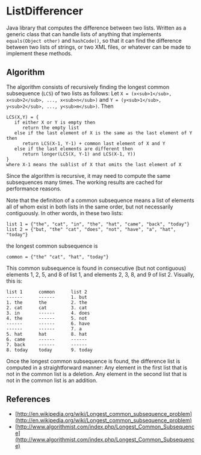 # ListDifferencer
Java library that computes the difference between two lists.
Written as a generic class that can handle lists of anything
that implements `equals(Object other)` and `hashCode()`, so
that it can find the difference between two lists of strings,
or two XML files, or whatever can be made to implement these methods.

## Algorithm
The algorithm consists of recursively finding the longest common
subsequence (`LCS`) of two lists as follows: Let
`X = (x<sub>1</sub>, x<sub>2</sub>, ..., x<sub>n</sub>)`
and
`Y = (y<sub>1</sub>, y<sub>2</sub>, ..., y<sub>m</sub>)`.
Then

```
LCS(X,Y) = {
   if either X or Y is empty then
      return the empty list
   else if the last element of X is the same as the last element of Y then
      return LCS(X-1, Y-1) + common last element of X and Y
   else if the last elements are different then
      return longer(LCS(X, Y-1) and LCS(X-1, Y))
}
where X-1 means the sublist of X that omits the last element of X
```

Since the algorithm is recursive, it may need to compute the same
subsequences many times. The working results are cached for
performance reasons.

Note that the definition of a common subsequence means a list of
elements all of whom exist in both lists in the same order, but not
necessarily contiguously. In other words, in these two lists:

```
list 1 = {"the", "cat", "in", "the", "hat", "came", "back", "today"}
list 2 = {"but, "the" "cat", "does", "not", "have", "a", "hat", "today"}
```

the longest common subsequence is

```
common = {"the" "cat", "hat", "today"}
```

This common subsequence is found in consecutive (but not contiguous)
elements 1, 2, 5, and 8 of list 1, and elements 2, 3, 8, and 9 of
list 2. Visually, this is:

```
list 1      common      list 2
------      ------      1. but
1. the      the         2. the
2. cat      cat         3. cat
3. in       ------      4. does
4. the      ------      5. not
------      ------      6. have
------      ------      7. a
5. hat      hat         8. hat
6. came     ------      ------    
7. back     ------      ------    
8. today    today       9. today
```

Once the longest common subsequence is found, the difference list is
computed in a straightforward manner: Any element in the first list
that is not in the common list is a deletion. Any element in the
second list that is not in the common list is an addition.

## References
* [http://en.wikipedia.org/wiki/Longest_common_subsequence_problem](http://en.wikipedia.org/wiki/Longest_common_subsequence_problem)
* [http://www.algorithmist.com/index.php/Longest_Common_Subsequence](http://www.algorithmist.com/index.php/Longest_Common_Subsequence)
